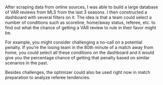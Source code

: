 After scraping data from online sources, I was able to build a large database of VAR reviews from MLS from the last 3 seasons. I then constructed a dashboard with several filters on it. The idea is that a team could select a number of conditions such as scoreline, home/away status, referee, etc. to find out what the chance of getting a VAR review to rule in their favor might be. 

For example, you might consider challenging a no-call on a potential penalty. If you’re the losing team in the 80th minute of a match away from home, you could select all these conditions on the dashboard and it would give you the percentage chance of getting that penalty based on similar scenarios in the past. 

Besides challenges, the optimizer could also be used right now in match preparation to analyze referee tendencies.
